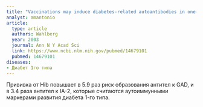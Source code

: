 ```yaml
---
title: "Vaccinations may induce diabetes-related autoantibodies in one-year-old children"
analyst: amantonio
article:
  type: article
  authors: Wahlberg
  year: 2003
  journal: Ann N Y Acad Sci
  link: https://www.ncbi.nlm.nih.gov/pubmed/14679101
  pubmed: 14679101
diseases:
- Диабет 1го типа
---
```


Прививка от Hib повышает в 5.9 раз риск образования антител к GAD, и в 3.4 раза антител к IA-2, которые считаются аутоиммунными маркерами развития диабета 1-го типа.
